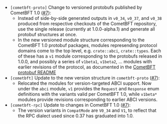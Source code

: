 - `[cometbft-proto]` Change to versioned protobufs published by CometBFT 1.0
  ([\#7](https://github.com/cometbft/cometbft-rs/pull/7)):
  * Instead of side-by-side generated outputs in `v0_34`, `v0_37`, and `v0_38`
    produced from respective checkouts of the CometBFT repository, use the
    single release (currently at 1.0.0-alpha.1) and generate all protobuf
    structures at once.
  * In the new versioned module structure corresponding to the CometBFT 1.0
    protobuf packages, modules represending protocol domains come to the top
    level, e.g. `crate::abci`, `crate::types`. Each of these has a `v1` module
    corresponding to the protobufs released in 1.0.0, and possibly a series of
    `v1beta1`, `v1beta2`, ... modules with earlier revisions of the protocol,
    as documented in the [CometBFT protobuf README][proto-readme]
- `[cometbft]` Update to the new version structure in `cometbft-proto` ([\#7](https://github.com/cometbft/cometbft-rs/pull/7)):
  * Relocated the modules for version-targeted ABCI support. Now under the
    `abci` module, `v1` provides the `Request` and `Response` enum definitions
    with the variants valid per CometBFT 1.0, while `v1beta*` modules provide
    revisions corresponding to earlier ABCI versions.
- `[cometbft-rpc]` Update to changes in CometBFT 1.0 ([\#7](https://github.com/cometbft/cometbft-rs/pull/7)):
  * The version variants in `CompatMode` are `V0_34` and `V1`, to reflect that
    the RPC dialect used since 0.37 has graduated into 1.0.

[proto-readme]: https://github.com/cometbft/cometbft/blob/main/proto/README.md
